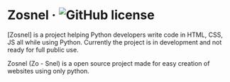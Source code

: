 # Zosnel &middot; ![GitHub license](https://img.shields.io/badge/license-MIT-blue.svg)
[Zosnel] is a project helping Python developers write code in HTML, CSS, JS all while using Python. Currently the project is in development and not ready for full public use.

Zosnel (Zo - Snel) is a open source project made for easy creation of websites using only python.